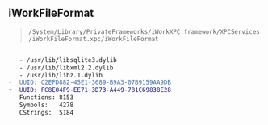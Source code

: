 ## iWorkFileFormat

> `/System/Library/PrivateFrameworks/iWorkXPC.framework/XPCServices/iWorkFileFormat.xpc/iWorkFileFormat`

```diff

   - /usr/lib/libsqlite3.dylib
   - /usr/lib/libxml2.2.dylib
   - /usr/lib/libz.1.dylib
-  UUID: C2EFD882-45E1-3689-B9A3-07B9159AA9DB
+  UUID: FC8E04F9-EE71-3D73-A449-781C69838E28
   Functions: 8153
   Symbols:   4278
   CStrings:  5184

```
